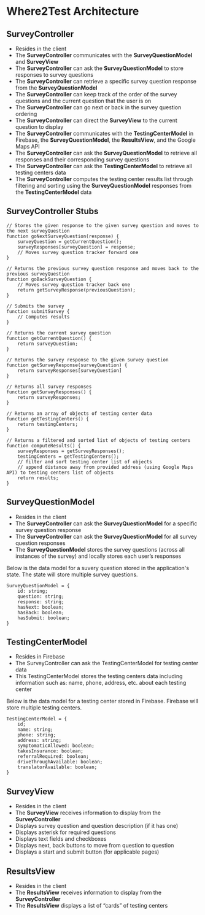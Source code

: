 # Where2Test Architecture 

## SurveyController
- Resides in the client
- The **SurveyController** communicates with the **SurveyQuestionModel** and **SurveyView**
- The **SurveyController** can ask the **SurveyQuestionModel** to store responses to survey questions
- The **SurveyController** can retrieve a specific survey question response from the **SurveyQuestionModel**
- The **SurveyController** can keep track of the order of the survey questions and the current question that the user is on
- The **SurveyController** can go next or back in the survey question ordering
- The **SurveyController** can direct the **SurveyView** to the current question to display
- The **SurveyController** communicates with the **TestingCenterModel** in Firebase, the **SurveyQuestionModel**, the **ResultsView**, and the Google Maps API
- The **SurveyController** can ask the **SurveyQuestionModel** to retrieve all responses and their corresponding survey questions
- The **SurveyController** can ask the **TestingCenterModel** to retrieve all testing centers data
- The **SurveyController** computes the testing center results list through filtering and sorting using the **SurveyQuestionModel** responses from the **TestingCenterModel** data

## SurveyController Stubs
```
// Stores the given response to the given survey question and moves to the next surveyQuestion
function goNextSurveyQuestion(response) {
	surveyQuestion = getCurrentQuestion();
	surveyResponses[surveyQuestion] = response;
	// Moves survey question tracker forward one
}

// Returns the previous survey question response and moves back to the previous surveyQuestion
function goBackSurveyQuestion {
	// Moves survey question tracker back one
	return getSurveyResponse(previousQuestion);
}

// Submits the survey 
function submitSurvey {
	// Computes results
}

// Returns the current survey question
function getCurrentQuestion() {
	return surveyQuestion;
}

// Returns the survey response to the given survey question
function getSurveyResponse(surveyQuestion) {
	return surveyResponses[surveyQuestion]
}
 
// Returns all survey responses
function getSurveyResponses() {
	return surveyResponses;
}

// Returns an array of objects of testing center data
function getTestingCenters() {
	return testingCenters;
}

// Returns a filtered and sorted list of objects of testing centers
function computeResults() {
	surveyResponses = getSurveyResponses();
	testingCenters = getTestingCenters();
	// filter and sort testing center list of objects
	// append distance away from provided address (using Google Maps API) to testing centers list of objects
	return results; 
}

```
## SurveyQuestionModel
- Resides in the client
- The **SurveyController** can ask the **SurveyQuestionModel** for a specific survey question response
- The **SurveyController** can ask the **SurveyQuestionModel** for all survey question responses
- The **SurveyQuestionModel** stores the survey questions (across all instances of the survey) and locally stores each user’s responses

Below is the data model for a suvery question stored in the application's state. The state will store multiple survey questions. 
```
SurveyQuestionModel = {
	id: string;
	question: string;
	response: string;
	hasNext: boolean;
	hasBack: boolean;
	hasSubmit: boolean;
}
```

## TestingCenterModel
- Resides in Firebase
- The SurveyController can ask the TestingCenterModel for testing center data
- This TestingCenterModel stores the testing centers data including information such as: name, phone, address, etc. about each testing center

Below is the data model for a testing center stored in Firebase. Firebase will store multiple testing centers.

```
TestingCenterModel = {
	id;
	name: string;
	phone: string;
	address: string;
	symptomaticAllowed: boolean;
	takesInsurance: boolean;
	referralRequired: boolean;
	driveThroughAvailable: boolean;
	translatorAvailable: boolean;
}

```

## SurveyView
- Resides in the client
- The **SurveyView** receives information to display from the **SurveyController**
- Displays survey question and question description (if it has one)
- Displays asterisk for required questions
- Displays text fields and checkboxes 
- Displays next, back buttons to move from question to question
- Displays a start and submit button (for applicable pages)

## ResultsView
- Resides in the client
- The **ResultsView** receives information to display from the **SurveyController**
- The **ResultsView** displays a list of “cards” of testing centers


